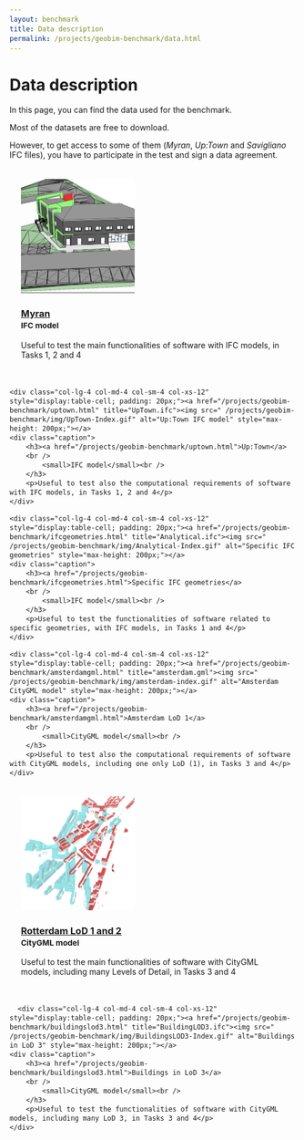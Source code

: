 ```yaml
---
layout: benchmark
title: Data description
permalink: /projects/geobim-benchmark/data.html
---
```


<h1>Data description</h1>

In this page, you can find the data used for the benchmark.

Most of the datasets are free to download.

However, to get access to some of them (*Myran*, *Up:Town* and *Savigliano* IFC files), you have to participate in the test and sign a data agreement.

<div class="row">
  <div class="col-lg-4 col-md-4 col-sm-4 col-xs-12" style="display:table-cell; padding: 20px;"><a href="/projects/geobim-benchmark/ifcmyran.html" title="Myran.ifc"><img src=" /projects/geobim-benchmark/img/Myran-Index.gif" alt="Myran IFC model" style="max-height: 200px;"></a>
	<div class="caption">
		<h3><a href="/projects/geobim-benchmark/ifcmyran.html">Myran</a>
		<br />
			<small>IFC model</small><br />
        </h3>
		<p>Useful to test the main functionalities of software with IFC models, in Tasks 1, 2 and 4</p>
	</div>
  </div>
  
    <div class="col-lg-4 col-md-4 col-sm-4 col-xs-12" style="display:table-cell; padding: 20px;"><a href="/projects/geobim-benchmark/uptown.html" title="UpTown.ifc"><img src=" /projects/geobim-benchmark/img/UpTown-Index.gif" alt="Up:Town IFC model" style="max-height: 200px;"></a>
	<div class="caption">
		<h3><a href="/projects/geobim-benchmark/uptown.html">Up:Town</a>
		<br />
			<small>IFC model</small><br />
        </h3>
		<p>Useful to test also the computational requirements of software with IFC models, in Tasks 1, 2 and 4</p>
	</div>
  </div>
  
  <!--
      <div class="col-lg-4 col-md-4 col-sm-4 col-xs-12" style="display:table-cell; padding: 20px;"><a href="/projects/geobim-benchmark/savigliano.html" title="Savigliano.ifc"><img src=" /projects/geobim-benchmark/img/Savigliano-Index.gif" alt="Up:Town IFC model" style="max-height: 200px;"></a>
	<div class="caption">
		<h3><a href="/projects/geobim-benchmark/savigliano.html">Savigliano</a>
		<br />
			<small>IFC model</small><br />
        </h3>
		<p>Useful to test software and procedures with an IFC 4 model, in Tasks 1, 2 and 4</p>
	</div>
  </div>
  -->
  
    <div class="col-lg-4 col-md-4 col-sm-4 col-xs-12" style="display:table-cell; padding: 20px;"><a href="/projects/geobim-benchmark/ifcgeometries.html" title="Analytical.ifc"><img src=" /projects/geobim-benchmark/img/Analytical-Index.gif" alt="Specific IFC geometries" style="max-height: 200px;"></a>
	<div class="caption">
		<h3><a href="/projects/geobim-benchmark/ifcgeometries.html">Specific IFC geometries</a>
		<br />
			<small>IFC model</small><br />
        </h3>
		<p>Useful to test the functionalities of software related to specific geometries, with IFC models, in Tasks 1 and 4</p>
	</div>
  </div>
  
  </div>
  
  
  <div class="row">
  
    <div class="col-lg-4 col-md-4 col-sm-4 col-xs-12" style="display:table-cell; padding: 20px;"><a href="/projects/geobim-benchmark/amsterdamgml.html" title="amsterdam.gml"><img src=" /projects/geobim-benchmark/img/amsterdam-index.gif" alt="Amsterdam CityGML model" style="max-height: 200px;"></a>
	<div class="caption">
		<h3><a href="/projects/geobim-benchmark/amsterdamgml.html">Amsterdam LoD 1</a>
		<br />
			<small>CityGML model</small><br />
        </h3>
		<p>Useful to test also the computational requirements of software with CityGML models, including one only LoD (1), in Tasks 3 and 4</p>
	</div>
  </div>
  
  <div class="col-lg-4 col-md-4 col-sm-4 col-xs-12" style="display:table-cell; padding: 20px;"><a href="/projects/geobim-benchmark/rotterdamlod12.html" title="Myran.ifc"><img src=" /projects/geobim-benchmark/img/RotterdamLOD12-Index.gif" alt="Rotterdam CityGML model" style="max-height: 200px;"></a>
	<div class="caption">
		<h3><a href="/projects/geobim-benchmark/rotterdamlod12.html">Rotterdam LoD 1 and 2</a>
		<br />
			<small>CityGML model</small><br />
        </h3>
		<p>Useful to test the main functionalities of software with CityGML models, including many Levels of Detail, in Tasks 3 and 4</p>
	</div>
  </div>
  
      <div class="col-lg-4 col-md-4 col-sm-4 col-xs-12" style="display:table-cell; padding: 20px;"><a href="/projects/geobim-benchmark/buildingslod3.html" title="BuildingLOD3.ifc"><img src=" /projects/geobim-benchmark/img/BuildingsLOD3-Index.gif" alt="Buildings in LoD 3" style="max-height: 200px;"></a>
	<div class="caption">
		<h3><a href="/projects/geobim-benchmark/buildingslod3.html">Buildings in LoD 3</a>
		<br />
			<small>CityGML model</small><br />
        </h3>
		<p>Useful to test the functionalities of software with CityGML models, including many LoD 3, in Tasks 3 and 4</p>
	</div>
  </div>
  
  </div>